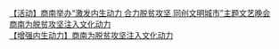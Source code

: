   
[【活动】商南举办“激发内生动力 合力脱贫攻坚 同创文明城市”主题文艺晚会](http://www.dianyue.me/archives/349/ejf9ixa611cv51uj/)  
[商南为脱贫攻坚注入文化动力](http://www.dianyue.me/archives/130/p4u6szmdh67etj8m/)  
[【增强内生动力】商南为脱贫攻坚注入文化动力](http://www.dianyue.me/archives/763/vu0r62jmm6g2pq5t/)